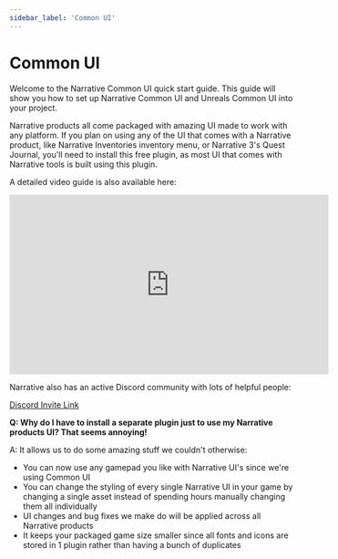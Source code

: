 ```yaml
---
sidebar_label: 'Common UI'
---
```


# Common UI

Welcome to the Narrative Common UI quick start guide. This guide will show you how to set up Narrative Common UI and Unreals Common UI into your project.

Narrative products all come packaged with amazing UI made to work with any platform. If you plan on using any of the UI that comes with a Narrative product, like Narrative Inventories inventory menu, or Narrative 3's Quest Journal, you'll need to install this free plugin, as most UI that comes with Narrative tools is built using this plugin.

A detailed video guide is also available here:

<iframe width="560" height="315" src="https://www.youtube.com/embed/_wrT_ovprTA?si=OP7KBHlfO5aT2LaR" title="YouTube video player" frameborder="0" allow="accelerometer; autoplay; clipboard-write; encrypted-media; gyroscope; picture-in-picture; web-share" referrerpolicy="strict-origin-when-cross-origin" allowfullscreen></iframe>

Narrative also has an active Discord community with lots of helpful people:

[Discord Invite Link](https://discord.gg/qyVJmpQ2Pn)

**Q: Why do I have to install a separate plugin just to use my Narrative products UI? That seems annoying!**

A: It allows us to do some amazing stuff we couldn't otherwise:

- You can now use any gamepad you like with Narrative UI's since we're using Common UI
- You can change the styling of every single Narrative UI in your game by changing a single asset instead of spending hours manually changing them all individually
- UI changes and bug fixes we make do will be applied across all Narrative products
- It keeps your packaged game size smaller since all fonts and icons are stored in 1 plugin rather than having a bunch of duplicates